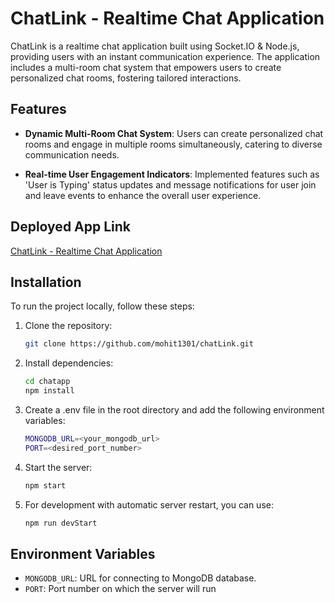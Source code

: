 # ChatLink - Realtime Chat Application

ChatLink is a realtime chat application built using Socket.IO & Node.js, providing users with an instant communication experience. The application includes a multi-room chat system that empowers users to create personalized chat rooms, fostering tailored interactions.

## Features

-   **Dynamic Multi-Room Chat System**: Users can create personalized chat rooms and engage in multiple rooms simultaneously, catering to diverse communication needs.

-   **Real-time User Engagement Indicators**: Implemented features such as 'User is Typing' status updates and message notifications for user join and leave events to enhance the overall user experience.

## Deployed App Link

[ChatLink - Realtime Chat Application](https://chatlink-ckqc.onrender.com)

## Installation

To run the project locally, follow these steps:

1. Clone the repository:

    ```bash
    git clone https://github.com/mohit1301/chatLink.git
    ```

2. Install dependencies:

    ```bash
    cd chatapp
    npm install
    ```

3. Create a .env file in the root directory and add the following environment variables:

    ```bash
    MONGODB_URL=<your_mongodb_url>
    PORT=<desired_port_number>
    ```

4. Start the server:

    ```bash
    npm start
    ```

5. For development with automatic server restart, you can use:

    ```bash
    npm run devStart
    ```

## Environment Variables

-   `MONGODB_URL`: URL for connecting to MongoDB database.
-   `PORT`: Port number on which the server will run
